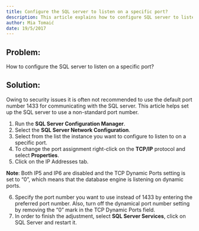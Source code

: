 ```yaml
---
title: Configure the SQL server to listen on a specific port?
description: This article explains how to configure SQL server to listen on a non-standard port number.
author: Mia Tomaić
date: 19/5/2017
---
```


## Problem:
How to configure the SQL server to listen on a specific port?

## Solution:
Owing to security issues it is often not recommended to use the default port number 1433 for communicating with the SQL server. This article helps set up the SQL server to use a non-standard port number.

1. Run the **SQL Server Configuration Manager**.
2. Select the **SQL Server Network Configuration**.
3. Select from the list the instance you want to configure to listen to on a specific port.
4. To change the port assignment right-click on the **TCP/IP** protocol and select **Properties**.
5. Click on the IP Addresses tab.

**Note**: Both IP5 and IP6 are disabled and the TCP Dynamic Ports setting is set to “0”, which means that the database engine is listening on dynamic ports. 

6. Specify the port number you want to use instead of 1433 by entering the preferred port number. Also, turn off the dynamical port number setting by removing the “0” mark in the TCP Dynamic Ports field.
7. In order to finish the adjustment, select **SQL Server Services**, click on SQL Server and restart it.
